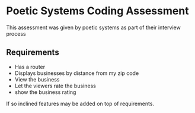 # Poetic Systems Coding Assessment

This assessment was given by poetic systems as part of their interview process

## Requirements

- Has a router
- Displays businesses by distance from my zip code
- View the business
- Let the viewers rate the business
- show the business rating

If so inclined features may be added on top of requirements.
